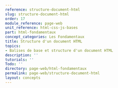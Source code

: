 ```yaml
---
reference: structure-document-html
slug: structure-document-html
order: 17
module_reference: page-web
unit_reference: html-css-js-bases
part: html-fondamentaux
concept_categories: Les Fondamentaux
title: Structure d'un document HTML
topics:
- Balises de base et structure d'un document HTML
description: ''
tutorials: ''
Todo: ''
directory: page-web/html-fondamentaux
permalink: page-web/structure-document-html
layout: concepts
---
```

